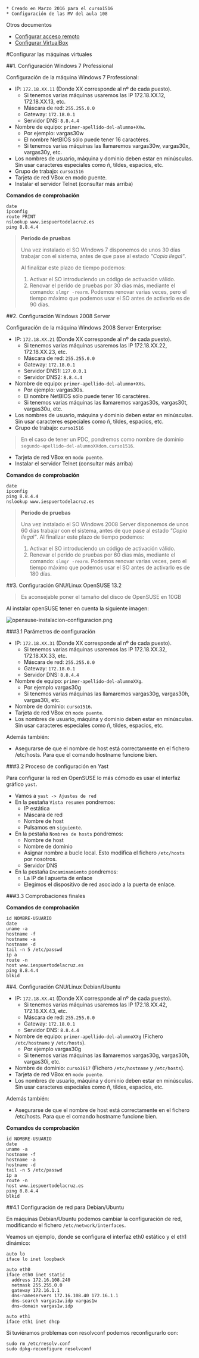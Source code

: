 
```
* Creado en Marzo 2016 para el curso1516
* Configuración de las MV del aula 108
```

Otros documentos
* [Configurar acceso remoto](acceso-remoto.md)
* [Configurar VirtualBox](virtualbox.md)

#Configurar las máquinas virtuales

##1. Configuración Windows 7 Professional

Configuración de la máquina Windows 7 Professional:
* IP: `172.18.XX.11` (Donde XX corresponde al nº de cada puesto).
    * Si tenemos varias máquinas usaremos las IP 172.18.XX.12, 172.18.XX.13, etc.
    * Máscara de red: `255.255.0.0`
    * Gateway: `172.18.0.1`
    * Servidor DNS: `8.8.4.4`
* Nombre de equipo: `primer-apellido-del-alumno+XXw`.
    * Por ejemplo: vargas30w
    * El nombre NetBIOS sólo puede tener 16 caractéres.
    * Si tenemos varias máquinas las llamaremos vargas30w, vargas30x, vargas30y, etc.
* Los nombres de usuario, máquina y dominio deben estar en minúsculas.
Sin usar caracteres especiales como ñ, tildes, espacios, etc.
* Grupo de trabajo: `curso1516`
* Tarjeta de red VBox en modo puente.
* Instalar el servidor Telnet (consultar más arriba)

**Comandos de comprobación**

```
date
ipconfig
route PRINT
nslookup www.iespuertodelacruz.es
ping 8.8.4.4
```

> **Periodo de pruebas**
>
> Una vez instalado el SO Windows 7 disponemos de unos 30 días trabajar con el sistema,
antes de que pase al estado *"Copia ilegal"*.
>
> Al finalizar este plazo de tiempo podemos:
>
> 1. Activar el SO introduciendo un código de activación válido.
> 2. Renovar el perido de pruebas por 30 días más, mediante el comando: `slmgr -rearm`.
Podemos renovar varias veces, pero el tiempo máximo que podemos usar el SO antes de activarlo
es de 90 días.
>


##2. Configuración Windows 2008 Server

Configuración de la máquina Windows 2008 Server Enterprise:
* IP: `172.18.XX.21` (Donde XX corresponde al nº de cada puesto).
    * Si tenemos varias máquinas usaremos las IP 172.18.XX.22, 172.18.XX.23, etc.
    * Máscara de red: `255.255.0.0`
    * Gateway: `172.18.0.1`
    * Servidor DNS1: `127.0.0.1`
    * Servidor DNS2: `8.8.4.4`
* Nombre de equipo: `primer-apellido-del-alumno+XXs`.
    * Por ejemplo: vargas30s.
    * El nombre NetBIOS sólo puede tener 16 caractéres.
    * Si tenemos varias máquinas las llamaremos vargas30s, vargas30t, vargas30u, etc.
* Los nombres de usuario, máquina y dominio deben estar en minúsculas.
Sin usar caracteres especiales como ñ, tildes, espacios, etc.
* Grupo de trabajo: `curso1516`

> En el caso de tener un PDC, pondremos como nombre de dominio `segundo-apellido-del-alumnoXXdom.curso1516`.

* Tarjeta de red VBox en `modo puente`.
* Instalar el servidor Telnet (consultar más arriba)

**Comandos de comprobación**

```  
date
ipconfig
ping 8.8.4.4
nslookup www.iespuertodelacruz.es
```   

> **Periodo de pruebas**
>
> Una vez instalado el SO Windows 2008 Server disponemos de unos 60 días trabajar con el sistema,
antes de que pase al estado *"Copia ilegal"*.
> Al finalizar este plazo de tiempo podemos:
> 1. Activar el SO introduciendo un código de activación válido.
> 2. Renovar el perido de pruebas por 60 días más, mediante el comando: `slmgr -rearm`.
Podemos renovar varias veces, pero el tiempo máximo que podemos usar el SO antes de activarlo
es de 180 días.
>

##3. Configuración GNU/Linux OpenSUSE 13.2

> Es aconsejable poner el tamaño del disco de OpenSUSE en 10GB

Al instalar openSUSE tener en cuenta la siguiente imagen:

![opensuse-instalacion-configuracion.png](./images/opensuse-instalacion-configuracion.png)

###3.1 Parámetros de configuración

* IP: `172.18.XX.31` (Donde XX corresponde al nº de cada puesto).
    * Si tenemos varias máquinas usaremos las IP 172.18.XX.32, 172.18.XX.33, etc.
    * Máscara de red: `255.255.0.0`
    * Gateway: `172.18.0.1`
    * Servidor DNS: `8.8.4.4`
* Nombre de equipo: `primer-apellido-del-alumnoXXg`.
    * Por ejemplo vargas30g
    * Si tenemos varias máquinas las llamaremos vargas30g, vargas30h, vargas30i, etc.
* Nombre de dominio: `curso1516`.
* Tarjeta de red VBox en `modo puente`.
* Los nombres de usuario, máquina y dominio deben estar en minúsculas.
Sin usar caracteres especiales como ñ, tildes, espacios, etc.

Además también:
* Asegurarse de que el nombre de host está correctamente en el fichero /etc/hosts.
Para que el comando hostname funcione bien.

###3.2 Proceso de configuración en Yast

Para configurar la red en OpenSUSE lo más cómodo es usar el interfaz gráfico `yast`.
* Vamos a `yast -> Ajustes de red`
* En la pestaña `Vista resumen` pondremos:
    * IP estática
    * Máscara de red
    * Nombre de host
    * Pulsamos en `siguiente`.
* En la pestaña `Nombres de hosts` pondremos:
    * Nombre de host
    * Nombre de dominio
    * Asignar nombre a bucle local. Esto modifica el fichero `/etc/hosts` por nosotros.
    * Servidor DNS
* En la pestaña `Encaminamiento` pondremos:
    * La IP de l apuerta de enlace
    * Elegimos el dispositivo de red asociado a la puerta de enlace.    

###3.3 Comprobaciones finales

**Comandos de comprobación**

```
id NOMBRE-USUARIO
date
uname -a
hostname -f
hostname -a
hostname -d
tail -n 5 /etc/passwd
ip a
route -n
host www.iespuertodelacruz.es
ping 8.8.4.4
blkid
```

##4. Configuración GNU/Linux Debian/Ubuntu

* IP: `172.18.XX.41` (Donde XX corresponde al nº de cada puesto).
    * Si tenemos varias máquinas usaremos las IP 172.18.XX.42, 172.18.XX.43, etc.
    * Máscara de red: `255.255.0.0`
    * Gateway: `172.18.0.1`
    * Servidor DNS: `8.8.4.4`
* Nombre de equipo: `primer-apellido-del-alumnoXXg` (Fichero `/etc/hostname` y `/etc/hosts`).
    * Por ejemplo vargas30g
    * Si tenemos varias máquinas las llamaremos vargas30g, vargas30h, vargas30i, etc.
* Nombre de dominio: `curso1617` (Fichero `/etc/hostname` y `/etc/hosts`).
* Tarjeta de red VBox en `modo puente`.
* Los nombres de usuario, máquina y dominio deben estar en minúsculas.
Sin usar caracteres especiales como ñ, tildes, espacios, etc.

Además también:
* Asegurarse de que el nombre de host está correctamente en el fichero /etc/hosts.
Para que el comando hostname funcione bien.

**Comandos de comprobación**

```
id NOMBRE-USUARIO
date
uname -a
hostname -f
hostname -a
hostname -d
tail -n 5 /etc/passwd
ip a
route -n
host www.iespuertodelacruz.es
ping 8.8.4.4
blkid
```

##4.1 Configuración de red para Debian/Ubuntu

En máquinas Debian/Ubuntu podemos cambiar la configuración de red,
modificando el fichero `/etc/network/interfaces`.

Veamos un ejemplo, donde se configura el interfaz eth0 estático y el eth1 dinámico:

```
auto lo
iface lo inet loopback

auto eth0
iface eth0 inet static
  address 172.16.108.240
  netmask 255.255.0.0
  gateway 172.16.1.1
  dns-nameservers 172.16.108.40 172.16.1.1
  dns-search vargas1w.idp vargas1w
  dns-domain vargas1w.idp

auto eth1
iface eth1 inet dhcp
```

Si tuviéramos problemas con resolvconf podemos reconfigurarlo con:

```
sudo rm /etc/resolv.conf
sudo dpkg-reconfigure resolvconf
```
